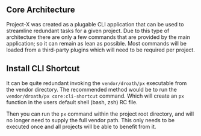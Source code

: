 
## Core Architecture

Project-X was created as a plugable CLI application that can be used to streamline redundant tasks for a given project. Due to this type of architecture there are only a few commands that are provided by the main application; so it can remain as lean as possible. Most commands will be loaded from a third-party plugins which will need to be required per project.

## Install CLI Shortcut

It can be quite redundant invoking the `vendor/droath/px` executable from the vendor directory. The recommended method would be to run the `vendor/droath/px core:cli-shortcut` command. Which will create an `px` function in the users default shell (bash, zsh) RC file.

Then you can run the `px` command within the project root directory, and will no longer need to supply the full vendor path. This only needs to be executed once and all projects will be able to benefit from it.
